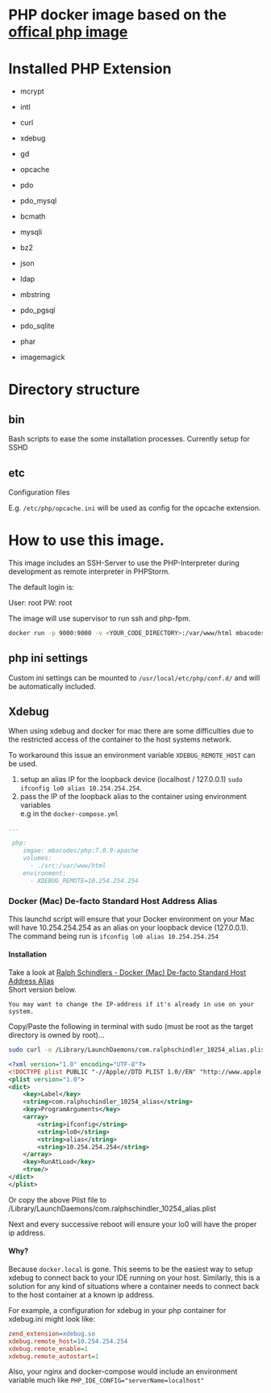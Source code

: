 # PHP docker image based on the [offical php image](https://hub.docker.com/_/php/)

# Installed PHP Extension

* mcrypt

* intl

* curl

* xdebug

* gd

* opcache

* pdo

* pdo_mysql

* bcmath 

* mysqli

* bz2 

* json

* ldap

* mbstring

* pdo_pgsql

* pdo_sqlite

* phar

* imagemagick


# Directory structure

## bin

Bash scripts to ease the some installation processes.
Currently setup for SSHD

## etc

Configuration files

E.g. `/etc/php/opcache.ini` will be used as config for the opcache extension.

#
# How to use this image.

This image includes an SSH-Server to use the PHP-Interpreter during development as remote interpreter in PHPStorm.

The default login is:

User: root
PW: root

The image will use supervisor to run ssh and php-fpm.

```bash
docker run -p 9000:9000 -v <YOUR_CODE_DIRECTORY>:/var/www/html mbacodes/php:7.0.9-fpm
```

## php ini settings

Custom ini settings can be mounted to `/usr/local/etc/php/conf.d/` and will be automatically included.


## Xdebug

When using xdebug and docker for mac there are some difficulties due to the restricted access of the container to the 
host systems network.

To workaround this issue an environment variable `XDEBUG_REMOTE_HOST` can be used.

1. setup an alias IP for the loopback device (localhost / 127.0.0.1) `sudo ifconfig lo0 alias 10.254.254.254`.
2. pass the IP of the loopback alias to the container using environment variables   
e.g in the `docker-compose.yml`

```yml
...

 php:
    imgae: mbacodes/php:7.0.9-apache
    volumes:
      - ./src:/var/www/html
    environment:
      - XDEBUG_REMOTE=10.254.254.254
```

###  Docker (Mac) De-facto Standard Host Address Alias

This launchd script will ensure that your Docker environment on your Mac will have 10.254.254.254 as an alias on your loopback device (127.0.0.1).  The command being run is `ifconfig lo0 alias 10.254.254.254`

#### Installation

Take a look at [Ralph Schindlers - Docker (Mac) De-facto Standard Host Address Alias](https://gist.github.com/ralphschindler/535dc5916ccbd06f53c1b0ee5a868c93)  
Short version below.

```
You may want to change the IP-address if it's already in use on your system.
```

Copy/Paste the following in terminal with sudo (must be root as the target directory is owned by root)...

```bash
sudo curl -o /Library/LaunchDaemons/com.ralphschindler_10254_alias.plist https://gist.githubusercontent.com/ralphschindler/535dc5916ccbd06f53c1b0ee5a868c93/raw/com.ralphschindler.docker_10254_alias.plist
```


```xml
<?xml version="1.0" encoding="UTF-8"?>
<!DOCTYPE plist PUBLIC "-//Apple//DTD PLIST 1.0//EN" "http://www.apple.com/DTDs/PropertyList-1.0.dtd">
<plist version="1.0">
<dict>
    <key>Label</key>
    <string>com.ralphschindler_10254_alias</string>
    <key>ProgramArguments</key>
    <array>
        <string>ifconfig</string>
        <string>lo0</string>
        <string>alias</string>
        <string>10.254.254.254</string>
    </array>
    <key>RunAtLoad</key>
    <true/>
</dict>
</plist>
```

Or copy the above Plist file to /Library/LaunchDaemons/com.ralphschindler_10254_alias.plist

Next and every successive reboot will ensure your lo0 will have the proper ip address.

#### Why?

Because `docker.local` is gone. This seems to be the easiest way to setup xdebug to connect back to your IDE running on your host.  Similarly, this is a solution for any kind of situations where a container needs to connect back to the host container at a known ip address.

For example, a configuration for xdebug in your php container for xdebug.ini might look like:

```ini
zend_extension=xdebug.so
xdebug.remote_host=10.254.254.254
xdebug.remote_enable=1
xdebug.remote_autostart=1
```

Also, your nginx and docker-compose would include an environment variable much like `PHP_IDE_CONFIG="serverName=localhost"`
